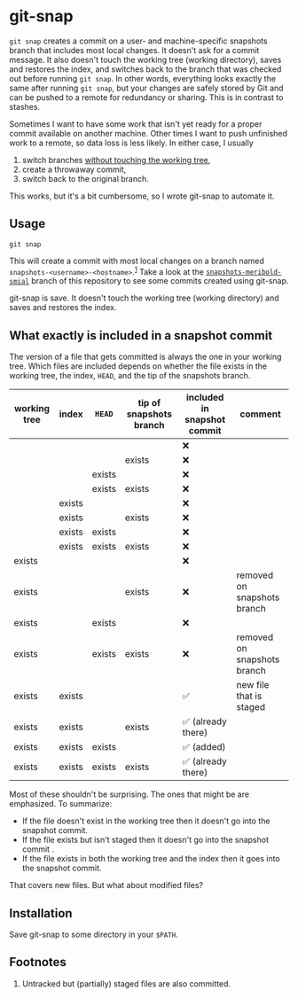 # git-snap

`git snap` creates a commit on a user- and machine-specific snapshots branch that includes
most local changes.  It doesn't ask for a commit message.  It also doesn't touch the
working tree (working directory), saves and restores the index, and switches back to the
branch that was checked out before running `git snap`.  In other words, everything looks
exactly the same after running `git snap`, but your changes are safely stored by Git and
can be pushed to a remote for redundancy or sharing.  This is in contrast to stashes.

Sometimes I want to have some work that isn't yet ready for a proper commit available on
another machine.  Other times I want to push unfinished work to a remote, so data loss is
less likely.  In either case, I usually

1.  switch branches [without touching the working tree][1],
2.  create a throwaway commit,
3.  switch back to the original branch.

This works, but it's a bit cumbersome, so I wrote git-snap to automate it.

## Usage

    git snap

This will create a commit with most local changes on a branch named
`snapshots-<username>-<hostname>`.<sup>[1](#user-content-footnote-1)</sup>  Take a look at
the [`snapshots-meribold-smial`][3] branch of this repository to see some commits created
using git-snap.

git-snap is save.  It doesn't touch the working tree (working directory) and saves and
restores the index.

## What exactly is included in a snapshot commit

The version of a file that gets committed is always the one in your working tree.  Which
files are included depends on whether the file exists in the working tree, the index,
`HEAD`, and the tip of the snapshots branch.

| working tree | index  | `HEAD` | tip of snapshots branch | included in snapshot commit | comment                     |
|--------------|--------|--------|-------------------------|-----------------------------|-----------------------------|
|              |        |        |                         | ❌                          |                             |
|              |        |        | exists                  | ❌                          |                             |
|              |        | exists |                         | ❌                          |                             |
|              |        | exists | exists                  | ❌                          |                             |
|              | exists |        |                         | ❌                          |                             |
|              | exists |        | exists                  | ❌                          |                             |
|              | exists | exists |                         | ❌                          |                             |
|              | exists | exists | exists                  | ❌                          |                             |
| exists       |        |        |                         | ❌                          |                             |
| exists       |        |        | exists                  | ❌                          | removed on snapshots branch |
| exists       |        | exists |                         | ❌                          |                             |
| exists       |        | exists | exists                  | ❌                          | removed on snapshots branch |
| exists       | exists |        |                         | ✅                          | new file that is staged     |
| exists       | exists |        | exists                  | ✅ (already there)          |                             |
| exists       | exists | exists |                         | ✅ (added)                  |                             |
| exists       | exists | exists | exists                  | ✅ (already there)          |                             |

Most of these shouldn't be surprising.  The ones that might be are emphasized.  To
summarize:

*   If the file doesn't exist in the working tree then it doesn't go into the snapshot
    commit.
*   If the file exists but isn't staged then it doesn't go into the snapshot commit .
*   If the file exists in both the working tree and the index then it goes into the
    snapshot commit.

That covers new files.  But what about modified files?

## Installation

Save git-snap to some directory in your `$PATH`.

## Footnotes

<ol>
<li id="footnote-1">
Untracked but (partially) staged files are also committed.
</li>
</ol>

[1]: https://stackoverflow.com/q/6070179
     "Switching branches without touching the working tree?"
[2]: https://git-scm.com/book/en/v2/Git-Tools-Reset-Demystified#_the_index
     "Git Tools - Reset Demystified - Pro Git"
[3]: https://github.com/meribold/git-snap/commits/snapshots-meribold-smial
